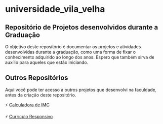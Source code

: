 # universidade_vila_velha
## Repositório de Projetos desenvolvidos durante a Graduação

O objetivo deste repositório é documentar os projetos e atividades desenvolvidas durante a graduação, 
como uma forma de fixar o conhecimento adquirido ao longo dos anos. Espero que também sirva de auxílio para aqueles que estão iniciando.

## Outros Repositórios

Aqui você pode ter acesso a outros projetos que desenvolvi na faculdade, antes da criação deste repositório.

⚡ [Calculadora de IMC](http://exemplo.com/](https://github.com/Fisaq/imc-calculator)https://github.com/Fisaq/imc-calculator)

⚡ [Currículo Responsivo](http://exemplo.com/](https://github.com/Fisaq/imc-calculator)https://github.com/Fisaq/imc-calculator) 
